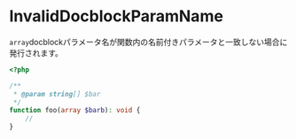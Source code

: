 # InvalidDocblockParamName

`array`docblockパラメータ名が関数内の名前付きパラメータと一致しない場合に発行されます。

```php
<?php

/**
 * @param string[] $bar
 */
function foo(array $barb): void {
    //
}
```
